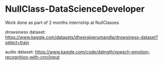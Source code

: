# NullClass-DataScienceDeveloper
Work done as part of 2 months internship at NullClasses

drowsiness dataset: https://www.kaggle.com/datasets/dheerajperumandla/drowsiness-dataset?select=train

audio dataset: https://www.kaggle.com/code/datngth/speech-emotion-recognition-with-cnn/input
